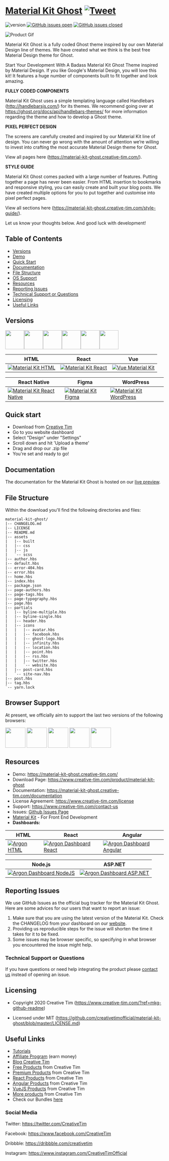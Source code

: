 # [Material Kit Ghost](https://material-kit-ghost.creative-tim.com/) [![Tweet](https://img.shields.io/twitter/url/http/shields.io.svg?style=social&logo=twitter)](https://twitter.com/home?status=Argon%20React%20Native,%20a%20cool%20Argon%20React%20Native%20App%20Template%20%E2%9D%A4%EF%B8%8F%20https%3A//bit.ly/2KAj86H%20%23reactnative%20%23argon%20%23designsystem%20%23developers%20via%20%40CreativeTim)


 ![version](https://img.shields.io/badge/version-1.0.0-blue.svg)  [![GitHub issues open](https://img.shields.io/github/issues/creativetimofficial/argon-react-native.svg?style=flat)](https://github.com/creativetimofficial/argon-react-native/issues?q=is%3Aopen+is%3Aissue) [![GitHub issues closed](https://img.shields.io/github/issues-closed-raw/creativetimofficial/material-kit-ghost.svg?maxAge=2592000)](https://github.com/creativetimofficial/material-kit-ghost/issues?q=is%3Aissue+is%3Aclosed)


![Product Gif](??)

Material Kit Ghost is a fully coded Ghost theme inspired by our own Material Design line of themes. We have created what we think is the best free Material Design theme for Ghost.

Start Your Development With A Badass Material Kit Ghost Theme inspired by Material Design. If you like Google's Material Design, you will love this kit! It features a huge number of components built to fit together and look amazing. 

**FULLY CODED COMPONENTS**

Material Kit Ghost uses a simple templating language called Handlebars (http://handlebarsjs.com/) for its themes. We recommend going over at https://ghost.org/docs/api/handlebars-themes/ for more information regarding the theme and how to develop a Ghost theme.


**PIXEL PERFECT DESIGN**

The screens are carefully created and inspired by our Material Kit line of design. You can never go wrong with the amount of attention we’re willing to invest into crafting the most accurate Material Design theme for Ghost. 

View all pages here (https://material-kit-ghost.creative-tim.com/). 

**STYLE GUIDE** 

Material Kit Ghost comes packed with a large number of features. Putting together a page has never been easier. From HTML insertion to bookmarks and responsive styling, you can easily create and built your blog posts. We have created multiple options for you to put together and customise into pixel perfect pages. 

View all sections here (https://material-kit-ghost.creative-tim.com/style-guide/).


Let us know your thoughts below. And good luck with development!


## Table of Contents

* [Versions](#versions) 
* [Demo](#demo)
* [Quick Start](#quick-start)
* [Documentation](#documentation)
* [File Structure](#file-structure)
* [OS Support](#os-support)
* [Resources](#resources)
* [Reporting Issues](#reporting-issues)
* [Technical Support or Questions](#technical-support-or-questions)
* [Licensing](#licensing)
* [Useful Links](#useful-links)

## Versions

[<img src="https://github.com/creativetimofficial/public-assets/blob/master/logos/html-logo.jpg?raw=true" width="60" height="60" />](https://www.creative-tim.com/product/material-kit?ref=mkg-github-readme)[<img src="https://github.com/creativetimofficial/public-assets/blob/master/logos/vue-logo.jpg?raw=true" width="60" height="60" />](https://www.creative-tim.com/product/vue-material-kit?ref=mkg-github-readme)[<img src="https://github.com/creativetimofficial/public-assets/blob/master/logos/react-logo.jpg?raw=true" width="60" height="60" />](https://www.creative-tim.com/product/material-kit-react?ref=mkg-github-readme)[<img src="https://github.com/creativetimofficial/public-assets/blob/master/logos/react-native-logo.jpg?raw=true" width="60" height="60" />](https://www.creative-tim.com/product/material-kit-react-native?ref=mkg-github-readme)[<img src="https://github.com/creativetimofficial/public-assets/blob/master/logos/figma-logo.jpg?raw=true" width="60" height="60" />](https://demos.creative-tim.com/material-kit-figma/presentation.html?ref=mkg-github-readme)[<img src="https://github.com/creativetimofficial/public-assets/blob/master/logos/wordpress-logo.jpg?raw=true" width="60" height="60" />](https://themeisle.com/themes/hestia/?ref=creativetim)

| HTML | React | Vue  |
| --- | --- | ---  |
| [![Material Kit  HTML](https://github.com/creativetimofficial/public-assets/blob/master/material-kit/material-kit.jpeg?raw=true)](https://www.creative-tim.com/product/material-kit?ref=mkg-github-readme)  | [![Material Kit  React](https://github.com/creativetimofficial/public-assets/blob/master/material-kit-react/material-kit-react.jpeg?raw=true)](https://www.creative-tim.com/product/material-kit-react?ref=mkg-github-readme)  | [![Vue Material Kit](https://github.com/creativetimofficial/public-assets/blob/master/vue-material-kit/vue-material-kit.jpeg?raw=true)](https://www.creative-tim.com/product/vue-material-kit?ref=mkg-github-readme)

| React Native | Figma | WordPress |
| ---  | --- | --- |
| [![Material Kit React Native](https://github.com/creativetimofficial/public-assets/blob/master/material-kit-react-native/opt_mkrn_thumbnail.jpg?raw=true)](https://www.creative-tim.com/product/material-kit-react-native?ref=mkg-github-readme) | [![Material Kit Figma](https://github.com/creativetimofficial/public-assets/blob/master/material-kit-figma/material-kit-figma.jpg?raw=true)](https://demos.creative-tim.com/material-kit-figma/presentation.html?ref=mkg-github-readme) | [![Material Kit WordPress](https://github.com/creativetimofficial/public-assets/blob/master/material-kit-wordpress/opt_smd_thumbnail.jpg?raw=true)](https://themeisle.com/themes/hestia/?ref=creativetim)

## Quick start
- Download from [Creative Tim](https://www.creative-tim.com/product/material-kit-ghost?ref=mkg-github-readme)
- Go to you website dashboard 
- Select "Design" under "Settings"
- Scroll down and hit 'Upload a theme'
- Drag and drop our .zip file 
- You're set and ready to go!

## Documentation
The documentation for the Material Kit Ghost is hosted on our [live preview](https://material-kit-ghost.creative-tim.com/documentation?ref=mkg-github-readme).


## File Structure
Within the download you'll find the following directories and files:

```
material-kit-ghost/
|-- CHANGELOG.md
|-- LICENSE
|-- README.md
|-- assets
|   |-- built
|   |-- css
|   |-- js
|   `-- scss
|-- author.hbs
|-- default.hbs
|-- error-404.hbs
|-- error.hbs
|-- home.hbs
|-- index.hbs
|-- package.json
|-- page-authors.hbs
|-- page-tags.hbs
|-- page-typography.hbs
|-- page.hbs
|-- partials
|   |-- byline-multiple.hbs
|   |-- byline-single.hbs
|   |-- header.hbs
|   |-- icons
|   |   |-- avatar.hbs
|   |   |-- facebook.hbs
|   |   |-- ghost-logo.hbs
|   |   |-- infinity.hbs
|   |   |-- location.hbs
|   |   |-- point.hbs
|   |   |-- rss.hbs
|   |   |-- twitter.hbs
|   |   `-- website.hbs
|   |-- post-card.hbs
|   `-- site-nav.hbs
|-- post.hbs
|-- tag.hbs
`-- yarn.lock

```


## Browser Support

At present, we officially aim to support the last two versions of the following browsers:

<img src="https://github.com/creativetimofficial/public-assets/blob/master/logos/chrome-logo.png?raw=true" width="64" height="64"> <img src="https://raw.githubusercontent.com/creativetimofficial/public-assets/master/logos/firefox-logo.png" width="64" height="64"> <img src="https://raw.githubusercontent.com/creativetimofficial/public-assets/master/logos/edge-logo.png" width="64" height="64"> <img src="https://raw.githubusercontent.com/creativetimofficial/public-assets/master/logos/safari-logo.png" width="64" height="64"> <img src="https://raw.githubusercontent.com/creativetimofficial/public-assets/master/logos/opera-logo.png" width="64" height="64">


## Resources
- Demo: <https://material-kit-ghost.creative-tim.com/>
- Download Page: <https://www.creative-tim.com/product/material-kit-ghost>
- Documentation: <https://material-kit-ghost.creative-tim.com/documentation>
- License Agreement: <https://www.creative-tim.com/license>
- Support: <https://www.creative-tim.com/contact-us>
- Issues: [Github Issues Page](https://github.com/creativetimofficial/material-kit-ghost/issues)
- [Material Kit](https://www.creative-tim.com/product/material-kit?ref=mkg-github-readme) - For Front End Development
- **Dashboards:**

| HTML | React | Angular |
| --- | --- | ---  |
| [![Argon HTML](https://raw.githubusercontent.com/creativetimofficial/public-assets/master/argon-dashboard/argon-dashboard.jpg)](https://www.creative-tim.com/product/argon-dashboard?ref=mkg-github-readme) | [![Argon Dashboard React](https://raw.githubusercontent.com/creativetimofficial/public-assets/master/argon-dashboard-react/argon-dashboard-react.jpg)](https://www.creative-tim.com/product/argon-dashboard-react?ref=mkg-github-readme) | [![Argon Dashboard Angular](https://raw.githubusercontent.com/creativetimofficial/public-assets/master/argon-dashboard-angular/argon-dashboard-angular.jpg)](https://www.creative-tim.com/product/argon-dashboard-angular?ref=mkg-github-readme)

| Node.js | ASP.NET  |
| --- | --- |
| [![Argon Dashboard NodeJS](https://raw.githubusercontent.com/creativetimofficial/public-assets/master/argon-dashboard-nodejs/argon-dashboard-nodejs.jpg)](https://www.creative-tim.com/product/argon-dashboard-nodejs?ref=mkg-github-readme) | [![Argon Dashboard ASP.NET](https://github.com/creativetimofficial/public-assets/blob/master/argon-dashboard-aspnet/argon-dashboard-aspnet.gif)](https://www.creative-tim.com/product/argon-dashboard-asp-net?ref=mkg-github-readme)


## Reporting Issues

We use GitHub Issues as the official bug tracker for the Material Kit Ghost. Here are some advices for our users that want to report an issue:

1. Make sure that you are using the latest version of the Material Kit. Check the CHANGELOG from your dashboard on our [website](https://www.creative-tim.com/?ref=mkg-github-readme).
2. Providing us reproducible steps for the issue will shorten the time it takes for it to be fixed.
3. Some issues may be browser specific, so specifying in what browser you encountered the issue might help.


### Technical Support or Questions

If you have questions or need help integrating the product please [contact us](https://www.creative-tim.com/contact-us?ref=mkg-github-readme) instead of opening an issue.


## Licensing

- Copyright 2020 Creative Tim (https://www.creative-tim.com/?ref=mkg-github-readme)

- Licensed under MIT (https://github.com/creativetimofficial/material-kit-ghost/blob/master/LICENSE.md)


## Useful Links

- [Tutorials](https://www.youtube.com/channel/UCVyTG4sCw-rOvB9oHkzZD1w)
- [Affiliate Program](https://www.creative-tim.com/affiliates/new?ref=mkg-github-readme) (earn money)
- [Blog Creative Tim](http://blog.creative-tim.com/)
- [Free Products](https://www.creative-tim.com/bootstrap-themes/free?ref=mkg-github-readme) from Creative Tim
- [Premium Products](https://www.creative-tim.com/bootstrap-themes/premium?ref=mkg-github-readme) from Creative Tim
- [React Products](https://www.creative-tim.com/bootstrap-themes/react-themes?ref=mkg-github-readme) from Creative Tim
- [Angular Products](https://www.creative-tim.com/bootstrap-themes/angular-themes?ref=mkg-github-readme) from Creative Tim
- [VueJS Products](https://www.creative-tim.com/bootstrap-themes/vuejs-themes?ref=mkg-github-readme) from Creative Tim
- [More products](https://www.creative-tim.com/bootstrap-themes?ref=mkg-github-readme) from Creative Tim
- Check our Bundles [here](https://www.creative-tim.com/bundles?ref=mkg-github-readme)


### Social Media

Twitter: <https://twitter.com/CreativeTim>

Facebook: <https://www.facebook.com/CreativeTim>

Dribbble: <https://dribbble.com/creativetim>

Instagram: <https://www.instagram.com/CreativeTimOfficial>

